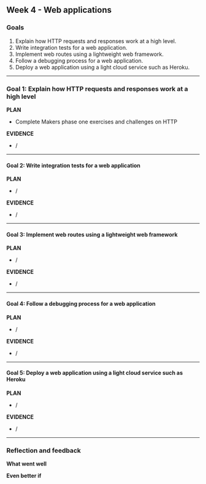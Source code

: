## Week 4 - Web applications


### Goals

1. Explain how HTTP requests and responses work at a high level.
2. Write integration tests for a web application.
3. Implement web routes using a lightweight web framework.
4. Follow a debugging process for a web application.
5. Deploy a web application using a light cloud service such as Heroku.

--------------------------

### Goal 1: Explain how HTTP requests and responses work at a high level
**PLAN**
- Complete Makers phase one exercises and challenges on HTTP

**EVIDENCE**
- /

--------------------------


#### Goal 2: Write integration tests for a web application
**PLAN**
- /

**EVIDENCE**
- /

--------------------------

#### Goal 3: Implement web routes using a lightweight web framework
**PLAN**
- /

**EVIDENCE**
- /

--------------------------
#### Goal 4: Follow a debugging process for a web application
**PLAN**
- /

**EVIDENCE**
- /

--------------------------
#### Goal 5: Deploy a web application using a light cloud service such as Heroku
**PLAN**
- /

**EVIDENCE**
- /

--------------------------

### Reflection and feedback

**What went well**

**Even better if**
